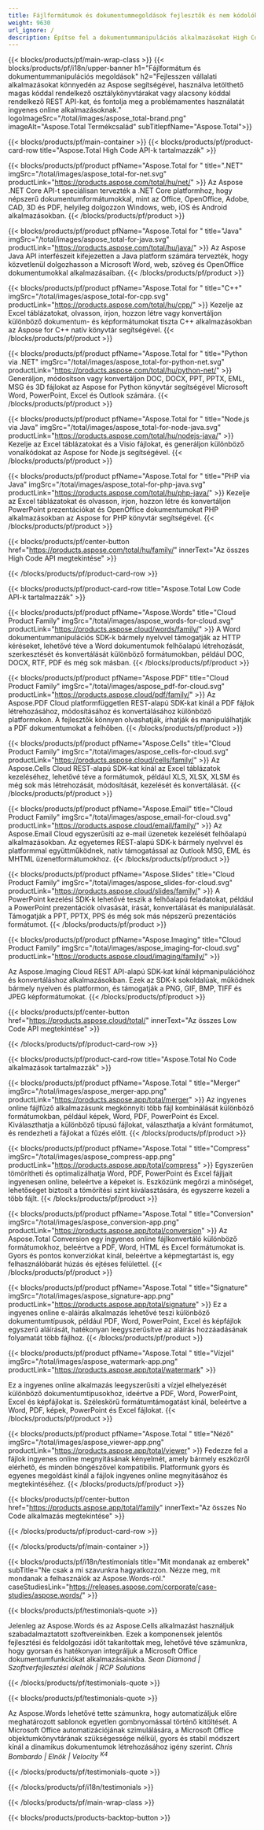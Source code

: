 ```yaml
---
title: Fájlformátumok és dokumentummegoldások fejlesztők és nem kódolók számára 
weight: 9630
url_ignore: /
description: Építse fel a dokumentummanipulációs alkalmazásokat High Code vagy Low Code API-k segítségével, vagy egyszerűen használjon több platformra készült alkalmazásokat a 100+ fájlformátum megtekintéséhez, összehasonlításához, ellenőrzéséhez vagy konvertálásához. Ismerje meg az Aspose-t, a dokumentumfeldolgozási API-k és szoftvermegoldások vezető szolgáltatóját.
---
```


{{< blocks/products/pf/main-wrap-class >}}
{{< blocks/products/pf/i18n/upper-banner h1="Fájlformátum és dokumentummanipulációs megoldások" h2="Fejlesszen vállalati alkalmazásokat könnyedén az Aspose segítségével, használva letölthető magas kóddal rendelkező osztálykönyvtárakat vagy alacsony kóddal rendelkező REST API-kat, és fontolja meg a problémamentes használatát ingyenes online alkalmazásoknak." logoImageSrc="/total/images/aspose_total-brand.png" imageAlt="Aspose.Total Termékcsalád" subTitlepfName="Aspose.Total">}}

{{< blocks/products/pf/main-container >}}
{{< blocks/products/pf/product-card-row title="Aspose.Total High Code API-k tartalmazzák" >}}

{{< blocks/products/pf/product pfName="Aspose.Total for " title=".NET" imgSrc="/total/images/aspose_total-for-net.svg" productLink="https://products.aspose.com/total/hu/net/" >}}
Az Aspose .NET Core API-t speciálisan tervezték a .NET Core platformhoz, hogy népszerű dokumentumformátumokkal, mint az Office, OpenOffice, Adobe, CAD, 3D és PDF, helyileg dolgozzon Windows, web, iOS és Android alkalmazásokban.
{{< /blocks/products/pf/product >}}

{{< blocks/products/pf/product pfName="Aspose.Total for " title="Java" imgSrc="/total/images/aspose_total-for-java.svg" productLink="https://products.aspose.com/total/hu/java/" >}}
Az Aspose Java API interfészeit kifejezetten a Java platform számára tervezték, hogy közvetlenül dolgozhasson a Microsoft Word, web, szöveg és OpenOffice dokumentumokkal alkalmazásaiban.
{{< /blocks/products/pf/product >}}

{{< blocks/products/pf/product pfName="Aspose.Total for " title="C++" imgSrc="/total/images/aspose_total-for-cpp.svg" productLink="https://products.aspose.com/total/hu/cpp/" >}}
Kezelje az Excel táblázatokat, olvasson, írjon, hozzon létre vagy konvertáljon különböző dokumentum- és képformátumokat tiszta C++ alkalmazásokban az Aspose for C++ natív könyvtár segítségével.
{{< /blocks/products/pf/product >}}

{{< blocks/products/pf/product pfName="Aspose.Total for " title="Python via .NET" imgSrc="/total/images/aspose_total-for-python-net.svg" productLink="https://products.aspose.com/total/hu/python-net/" >}}
Generáljon, módosítson vagy konvertáljon DOC, DOCX, PPT, PPTX, EML, MSG és 3D fájlokat az Aspose for Python könyvtár segítségével Microsoft Word, PowerPoint, Excel és Outlook számára.
{{< /blocks/products/pf/product >}}

{{< blocks/products/pf/product pfName="Aspose.Total for " title="Node.js via Java" imgSrc="/total/images/aspose_total-for-node-java.svg" productLink="https://products.aspose.com/total/hu/nodejs-java/" >}}
Kezelje az Excel táblázatokat és a Visio fájlokat, és generáljon különböző vonalkódokat az Aspose for Node.js segítségével.
{{< /blocks/products/pf/product >}}

{{< blocks/products/pf/product pfName="Aspose.Total for " title="PHP via Java" imgSrc="/total/images/aspose_total-for-php-java.svg" productLink="https://products.aspose.com/total/hu/php-java/" >}}
Kezelje az Excel táblázatokat és olvasson, írjon, hozzon létre és konvertáljon PowerPoint prezentációkat és OpenOffice dokumentumokat PHP alkalmazásokban az Aspose for PHP könyvtár segítségével.
{{< /blocks/products/pf/product >}}

{{< blocks/products/pf/center-button href="https://products.aspose.com/total/hu/family/" innerText="Az összes High Code API megtekintése" >}}

{{< /blocks/products/pf/product-card-row >}}

{{< blocks/products/pf/product-card-row title="Aspose.Total Low Code API-k tartalmazzák" >}}

{{< blocks/products/pf/product pfName="Aspose.Words" title="Cloud Product Family" imgSrc="/total/images/aspose_words-for-cloud.svg" productLink="https://products.aspose.cloud/words/family/" >}}
A Word dokumentummanipulációs SDK-k bármely nyelvvel támogatják az HTTP kéréseket, lehetővé téve a Word dokumentumok felhőalapú létrehozását, szerkesztését és konvertálását különböző formátumokban, például DOC, DOCX, RTF, PDF és még sok másban.
{{< /blocks/products/pf/product >}}

{{< blocks/products/pf/product pfName="Aspose.PDF" title="Cloud Product Family" imgSrc="/total/images/aspose_pdf-for-cloud.svg" productLink="https://products.aspose.cloud/pdf/family/" >}}
Az Aspose.PDF Cloud platformfüggetlen REST-alapú SDK-kat kínál a PDF fájlok létrehozásához, módosításához és konvertálásához különböző platformokon. A fejlesztők könnyen olvashatják, írhatják és manipulálhatják a PDF dokumentumokat a felhőben.
{{< /blocks/products/pf/product >}}

{{< blocks/products/pf/product pfName="Aspose.Cells" title="Cloud Product Family" imgSrc="/total/images/aspose_cells-for-cloud.svg" productLink="https://products.aspose.cloud/cells/family/" >}}
Az Aspose.Cells Cloud REST-alapú SDK-kat kínál az Excel táblázatok kezeléséhez, lehetővé téve a formátumok, például XLS, XLSX, XLSM és még sok más létrehozását, módosítását, kezelését és konvertálását.
{{< /blocks/products/pf/product >}}

{{< blocks/products/pf/product pfName="Aspose.Email" title="Cloud Product Family" imgSrc="/total/images/aspose_email-for-cloud.svg" productLink="https://products.aspose.cloud/email/family/" >}}
Az Aspose.Email Cloud egyszerűsíti az e-mail üzenetek kezelését felhőalapú alkalmazásokban. Az egyetemes REST-alapú SDK-k bármely nyelvvel és platformmal együttműködnek, natív támogatással az Outlook MSG, EML és MHTML üzenetformátumokhoz.
{{< /blocks/products/pf/product >}}

{{< blocks/products/pf/product pfName="Aspose.Slides" title="Cloud Product Family" imgSrc="/total/images/aspose_slides-for-cloud.svg" productLink="https://products.aspose.cloud/slides/family/" >}}
A PowerPoint kezelési SDK-k lehetővé teszik a felhőalapú feladatokat, például a PowerPoint prezentációk olvasását, írását, konvertálását és manipulálását. Támogatják a PPT, PPTX, PPS és még sok más népszerű prezentációs formátumot.
{{< /blocks/products/pf/product >}}

{{< blocks/products/pf/product pfName="Aspose.Imaging" title="Cloud Product Family" imgSrc="/total/images/aspose_imaging-for-cloud.svg" productLink="https://products.aspose.cloud/imaging/family/" >}}

Az Aspose.Imaging Cloud REST API-alapú SDK-kat kínál képmanipulációhoz és konvertáláshoz alkalmazásokban. Ezek az SDK-k sokoldalúak, működnek bármely nyelven és platformon, és támogatják a PNG, GIF, BMP, TIFF és JPEG képformátumokat.
{{< /blocks/products/pf/product >}}

{{< blocks/products/pf/center-button href="https://products.aspose.cloud/total/" innerText="Az összes Low Code API megtekintése" >}}

{{< /blocks/products/pf/product-card-row >}}

{{< blocks/products/pf/product-card-row title="Aspose.Total No Code alkalmazások tartalmazzák" >}}

{{< blocks/products/pf/product pfName="Aspose.Total " title="Merger" imgSrc="/total/images/aspose_merger-app.png" productLink="https://products.aspose.app/total/merger" >}}
Az ingyenes online fájlfűző alkalmazásunk megkönnyíti több fájl kombinálását különböző formátumokban, például képek, Word, PDF, PowerPoint és Excel. Kiválaszthatja a különböző típusú fájlokat, választhatja a kívánt formátumot, és rendezheti a fájlokat a fűzés előtt.
{{< /blocks/products/pf/product >}}

{{< blocks/products/pf/product pfName="Aspose.Total " title="Compress" imgSrc="/total/images/aspose_compress-app.png" productLink="https://products.aspose.app/total/compress" >}}
Egyszerűen tömörítheti és optimalizálhatja Word, PDF, PowerPoint és Excel fájljait ingyenesen online, beleértve a képeket is. Eszközünk megőrzi a minőséget, lehetőséget biztosít a tömörítési szint kiválasztására, és egyszerre kezeli a több fájlt.
{{< /blocks/products/pf/product >}}

{{< blocks/products/pf/product pfName="Aspose.Total " title="Conversion" imgSrc="/total/images/aspose_conversion-app.png" productLink="https://products.aspose.app/total/conversion" >}}
Az Aspose.Total Conversion egy ingyenes online fájlkonvertáló különböző formátumokhoz, beleértve a PDF, Word, HTML és Excel formátumokat is. Gyors és pontos konverziókat kínál, beleértve a képmegtartást is, egy felhasználóbarát húzás és ejtéses felülettel.
{{< /blocks/products/pf/product >}}

{{< blocks/products/pf/product pfName="Aspose.Total " title="Signature" imgSrc="/total/images/aspose_signature-app.png" productLink="https://products.aspose.app/total/signature" >}}
Ez a ingyenes online e-aláírás alkalmazás lehetővé teszi különböző dokumentumtípusok, például PDF, Word, PowerPoint, Excel és képfájlok egyszerű aláírását, hatékonyan leegyszerűsítve az aláírás hozzáadásának folyamatát több fájlhoz.
{{< /blocks/products/pf/product >}}

{{< blocks/products/pf/product pfName="Aspose.Total " title="Vízjel" imgSrc="/total/images/aspose_watermark-app.png" productLink="https://products.aspose.app/total/watermark" >}}

Ez a ingyenes online alkalmazás leegyszerűsíti a vízjel elhelyezését különböző dokumentumtípusokhoz, ideértve a PDF, Word, PowerPoint, Excel és képfájlokat is. Széleskörű formátumtámogatást kínál, beleértve a Word, PDF, képek, PowerPoint és Excel fájlokat.
{{< /blocks/products/pf/product >}}

{{< blocks/products/pf/product pfName="Aspose.Total " title="Néző" imgSrc="/total/images/aspose_viewer-app.png" productLink="https://products.aspose.app/total/viewer" >}}
Fedezze fel a fájlok ingyenes online megnyitásának kényelmét, amely bármely eszközről elérhető, és minden böngészővel kompatibilis. Platformunk gyors és egyenes megoldást kínál a fájlok ingyenes online megnyitásához és megtekintéséhez.
{{< /blocks/products/pf/product >}}

{{< blocks/products/pf/center-button href="https://products.aspose.app/total/family" innerText="Az összes No Code alkalmazás megtekintése" >}}

{{< /blocks/products/pf/product-card-row >}}

{{< /blocks/products/pf/main-container >}}

{{< blocks/products/pf/i18n/testimonials title="Mit mondanak az emberek" subTitle="Ne csak a mi szavunkra hagyatkozzon. Nézze meg, mit mondanak a felhasználók az Aspose.Words-ról." caseStudiesLink="https://releases.aspose.com/corporate/case-studies/aspose.words/" >}}

{{< blocks/products/pf/testimonials-quote >}}

<p class="first">
Jelenleg az Aspose.Words és az Aspose.Cells alkalmazást használjuk szabadalmaztatott szoftvereinkben. Ezek a komponensek jelentős fejlesztési és feldolgozási időt takarítottak meg, lehetővé téve számunkra, hogy gyorsan és hatékonyan integráljuk a Microsoft Office dokumentumfunkciókat alkalmazásainkba.
<em>
Sean Diamond | Szoftverfejlesztési alelnök | RCP Solutions
</em>
</p>
{{< /blocks/products/pf/testimonials-quote >}}

{{< blocks/products/pf/testimonials-quote >}}

<p class="second">
Az Aspose.Words lehetővé tette számunkra, hogy automatizáljuk előre meghatározott sablonok egyetlen gombnyomással történő kitöltését. A Microsoft Office automatizációjának szimulálására, a Microsoft Office objektumkönyvtárának szükségessége nélkül, gyors és stabil módszert kínál a dinamikus dokumentumok létrehozásához igény szerint.
<em>
Chris Bombardo | Elnök | Velocity
<sup>
K4
</sup>
</em>
</p>
{{< /blocks/products/pf/testimonials-quote >}}

{{< /blocks/products/pf/i18n/testimonials >}}

{{< /blocks/products/pf/main-wrap-class >}}

{{< blocks/products/products-backtop-button >}}
